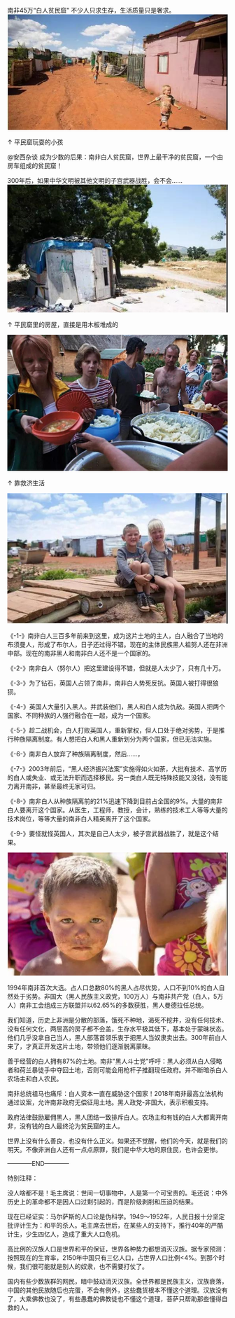 南非45万“白人贫民窟” 不少人只求生存，生活质量只是奢求。
![pic1](https://github.com/LZHLSY/Doc_WX/blob/master/20181207%E5%BE%AE%E4%BF%A1%E5%9B%BE%E7%89%871.jpg)

↑ 平民窟玩耍的小孩

@安西杂谈   成为少数的后果：南非白人贫民窟，世界上最干净的贫民窟，一个由房车组成的贫民窟！

300年后，如果中华文明被其他文明的子宫武器战胜，会不会……
![pic1](https://github.com/LZHLSY/Doc_WX/blob/master/20181207%E5%BE%AE%E4%BF%A1%E5%9B%BE%E7%89%872.jpg)

↑ 平民窟里的房屋，直接是用木板堆成的

![pic1](https://github.com/LZHLSY/Doc_WX/blob/master/20181207%E5%BE%AE%E4%BF%A1%E5%9B%BE%E7%89%873.jpg)

↑ 靠救济生活

![pic1](https://github.com/LZHLSY/Doc_WX/blob/master/20181207%E5%BE%AE%E4%BF%A1%E5%9B%BE%E7%89%874.jpg)

《-1-》南非白人三百多年前来到这里，成为这片土地的主人，白人融合了当地的布须曼人，形成了布尔人，日子还过得不错。现在的主体民族黑人祖努人还在非洲中部。现在的南非黑人和南非白人还不是一个国家的。

《-2-》南非白人（努尔人）把这里建设得不错，但就是人太少了，只有几十万。

《-3-》为了钻石，英国人占领了南非，南非白人势死反抗。英国人被打得很狼狈。

《-4-》英国人大量引入黑人。并武装他们，黑人和白人成为仇敌。英国人把两个国家、不同种族的人强行融合在一起，成为一个国家。

《-5-》趁二战机会，白人打败英国人，重新掌权，但人口处于绝对劣势，于是推行种族隔离制度。有人想把白人和黑人重新划分为两个国家，但已无法实施。

《-6-》南非白人放弃了种族隔离制度，然后……，

《-7-》2003年前后，“黑人经济振兴法案”实施得如火如荼，大批有技术、高学历的白人或失业、或无法升职而选择移民。另一类白人既无特殊技能又没钱，没有能力离开南非，甚至最终无家可归。

《-8-》南非白人从种族隔离前的21%迅速下降到目前占全国的9%。大量的南非白人要离开这个国家。从医生，工程师，教授，会计，熟练的技术工人等等大量的技术岗位，等等大量的南非白人精英离开了这个国家。

《-9-》要怪就怪英国人，其次是自己人太少，被子宫武器战胜了，就是这个结果。

![pic1](https://github.com/LZHLSY/Doc_WX/blob/master/20181207%E5%BE%AE%E4%BF%A1%E5%9B%BE%E7%89%875.jpg)

1994年南非首次大选。占人口总数80%的黑人占尽优势，人口不到10%的白人自然处于劣势。非国大（黑人民族主义政党，100万人）与南非共产党（白人，5万人）南非工会组成三方联盟并以62.65%的多数获胜，黑人曼德拉任总统。

我们知道，历史上非洲是分散的部落，饿死不种地，渴死不挖井，没有任何技术、没有任何文化，两层高的房子都不会盖，生存水平极其低下，基本处于蒙昧状态。他们几乎没拿自己当人，黑人部落首领乐衷于把黑人当奴隶卖出去。300年前白人来了，才真正开发这片土地，带领他们逐渐脱离蒙昧。

善于经营的白人拥有87%的土地。南非"黑人斗士党"呼吁：黑人必须从白人侵略者和荷兰暴徒手中夺回土地，否则可能会用枪杆子推翻现任政府。并不断暗杀白人农场主和白人农民。

南非总统祖马也痛斥：白人资本一直在威胁这个国家！2018年南非最高立法机构通过议案，允许南非政府无偿征用土地。黑人政党-非国大，表示积极支持。

政府法律鼓励雇佣黑人，黑人团结一致排斥白人。农场主和有钱的白人大都离开南非，没有钱的白人最终沦为贫民窟的主人。

世界上没有什么善良，也没有什么正义。如果还不觉醒，他们的今天，就是我们的明天。不像非洲白人还有一点点原罪，我们是中华大地的原住民，也许会更惨。

————END————

特别注释：

没人啥都不是！毛主席说：世间一切事物中，人是第一个可宝贵的。毛还说：中外历史上的革命都不是因人口过剩引起的，而是阶级剥削和压迫的结果。

现在已经证实：马尔萨斯的人口论是伪科学。1949～1952年，人民日报十分坚定批评计生为：和平的杀人。毛主席去世后，在某些人的支持下，推行40年的严酷计生，少生四亿人，造成了重大人口危机。

高比例的汉族人口是世界和平的保证，世界各种势力都想消灭汉族。据专家预测：按照现在的生育率，2150年中国只有三亿人口，占世界人口比例<4%。到那个时候，我们很可能就是别人的奴隶，也不需要打仗了。

国内有些少数族群的网民，暗中鼓动消灭汉族。全世界都是民族主义，汉族衰落，中国的其他民族随后也完蛋，不会有例外，这些蠢货根本不懂这个道理。汉族没有了，大乘佛教也没了，有些愚蠢的佛教徒也不懂这个道理，菩萨只帮助那些懂得自救的人。

